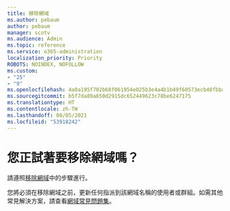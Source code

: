 ```yaml
---
title: 移除網域
ms.author: pebaum
author: pebaum
manager: scotv
ms.audience: Admin
ms.topic: reference
ms.service: o365-administration
localization_priority: Priority
ROBOTS: NOINDEX, NOFOLLOW
ms.custom:
- "25"
- "9"
ms.openlocfilehash: 4a0a195f702b68f061954e025b3e4a4b1b49f60573ecb48fbbaaa6920a58f3f3
ms.sourcegitcommit: b5f7da89a650d2915dc652449623c78be6247175
ms.translationtype: HT
ms.contentlocale: zh-TW
ms.lasthandoff: 08/05/2021
ms.locfileid: "53918242"
---
```

# <a name="trying-to-remove-your-domain"></a>您正試著要移除網域嗎？

請遵照[移除網域](/microsoft-365/admin/get-help-with-domains/remove-a-domain)中的步驟進行。
  
您將必須在移除網域之前，更新任何指派到該網域名稱的使用者或群組。如需其他常見解決方案，請查看[網域常見問題集](/microsoft-365/admin/setup/domains-faq)。
  
